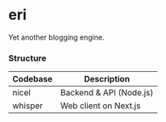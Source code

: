 # eri

Yet another blogging engine.

### Structure

| Codebase | Description             |
| -------- | ----------------------- |
| nicel    | Backend & API (Node.js) |
| whisper  | Web client on Next.js   |
